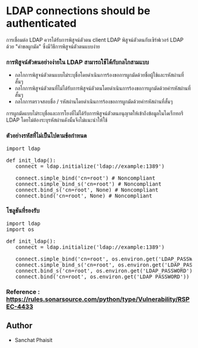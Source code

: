 # LDAP connections should be authenticated


การเชื่อมต่อ LDAP ควรได้รับการพิสูจน์ตัวตน
client LDAP พิสูจน์ตัวตนกับเซิร์ฟเวอร์ LDAP ด้วย "คำขอผูกมัด" ซึ่งมีวิธีการพิสูจน์ตัวตนแบบง่าย
### การพิสูจน์ตัวตนอย่างง่ายใน LDAP สามารถใช้ได้กับกลไกสามแบบ
* กลไกการพิสูจน์ตัวตนแบบไม่ระบุชื่อโดยดำเนินการร้องขอการผูกมัดด้วยชื่อผู้ใช้และรหัสผ่านที่สั้นๆ
* กลไกการพิสูจน์ตัวตนที่ไม่ได้รับการพิสูจน์ตัวตนโดยดำเนินการร้องขอการผูกมัดด้วยค่ารหัสผ่านที่สั้นๆ
* กลไกการตรวจสอบชื่อ / รหัสผ่านโดยดำเนินการร้องขอการผูกมัดด้วยค่ารหัสผ่านที่สั้นๆ

การผูกมัดแบบไม่ระบุชื่อและการโยงที่ไม่ได้รับการพิสูจน์ตัวตนอนุญาตให้เข้าถึงข้อมูลในไดเร็กทอรี LDAP โดยไม่ต้องระบุรหัสผ่านดังนั้นจึงไม่แนะนำให้ใช้

### ตัวอย่างรหัสที่ไม่เป็นไปตามข้อกำหนด
<pre>import ldap

def init_ldap():
   connect = ldap.initialize('ldap://example:1389')

   connect.simple_bind('cn=root') # Noncompliant
   connect.simple_bind_s('cn=root') # Noncompliant
   connect.bind_s('cn=root', None) # Noncompliant
   connect.bind('cn=root', None) # Noncompliant
</pre>

### โซลูชันที่รองรับ
<pre>import ldap
import os

def init_ldap():
   connect = ldap.initialize('ldap://example:1389')

   connect.simple_bind('cn=root', os.environ.get('LDAP_PASSWORD')) # Compliant
   connect.simple_bind_s('cn=root', os.environ.get('LDAP_PASSWORD')) # Compliant
   connect.bind_s('cn=root', os.environ.get('LDAP_PASSWORD')) # Compliant
   connect.bind('cn=root', os.environ.get('LDAP_PASSWORD')) # Compliant
</pre>

### Reference : https://rules.sonarsource.com/python/type/Vulnerability/RSPEC-4433

## Author
* Sanchat Phaisit
